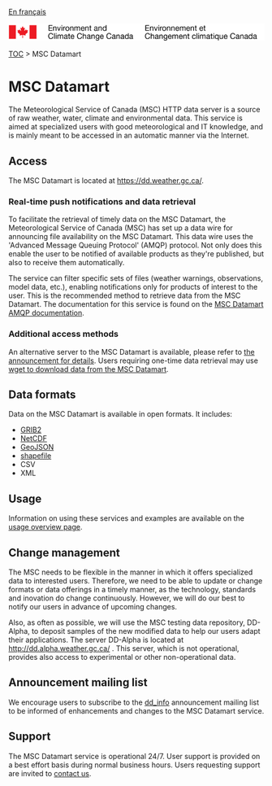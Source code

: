 [En français](readme_fr.md)

![ECCC logo](../img_eccc-logo.png)

[TOC](../readme_en.md) > MSC Datamart

# MSC Datamart

The Meteorological Service of Canada (MSC) HTTP data server is a source of raw weather, water, climate and environmental data. This service is aimed at specialized users with good meteorological and IT knowledge, and is mainly meant to be accessed in an automatic manner via the Internet.

## Access

The MSC Datamart is located at https://dd.weather.gc.ca/.

### Real-time push notifications and data retrieval
  
To facilitate the retrieval of timely data on the MSC Datamart, the Meteorological Service of Canada (MSC) has set up a data wire for announcing file availability on the MSC Datamart. This data wire uses the 'Advanced Message Queuing Protocol' (AMQP) protocol. Not only does this enable the user to be notified of available products as they're published, but also to receive them automatically.

The service can filter specific sets of files (weather warnings, observations, model data, etc.), enabling notifications only for products of interest to the user.
This is the recommended method to retrieve data from the MSC Datamart.
The documentation for this service is found on the [MSC Datamart AMQP documentation](amqp_en.md).
  
### Additional access methods

An alternative server to the MSC Datamart is available, please refer to [the announcement for details](https://lists.ec.gc.ca/pipermail/dd_info/2019-April/000329.html).
Users requiring one-time data retrieval may use [wget to download data from the MSC Datamart](https://weather.gc.ca/grib/usage_tips_e.html).

## Data formats

Data on the MSC Datamart is available in open formats. It includes:

* [GRIB2](https://weather.gc.ca/grib/index_e.html)
* [NetCDF](https://www.unidata.ucar.edu/software/netcdf/)
* [GeoJSON](https://geojson.org/)
* [shapefile](http://www.esri.com/library/whitepapers/pdfs/shapefile.pdf)
* CSV
* XML

## Usage

Information on using these services and examples are available on the [usage overview page](../usage/readme_en.md).

## Change management 

The MSC needs to be flexible in the manner in which it offers specialized data to interested users. Therefore, we need to be able to update or change formats or data offerings in a timely manner, as the technology, standards and inovation do change continuously. However, we will do our best to notify our users in advance of upcoming changes. 

Also, as often as possible, we will use the MSC testing data repository, DD-Alpha, to deposit samples of the new modified data to help our users adapt their applications. The server DD-Alpha is located at http://dd.alpha.weather.gc.ca/ . This server, which is not operational, provides also access to experimental or other non-operational data.

## Announcement mailing list

We encourage users to subscribe to the [dd_info](https://lists.ec.gc.ca/cgi-bin/mailman/listinfo/dd_info) announcement mailing list to be informed of enhancements and changes to the MSC Datamart service.

## Support

The MSC Datamart service is operational 24/7. User support is provided on a best effort basis during normal business hours. Users requesting support are invited to [contact us](https://www.weather.gc.ca/mainmenu/contact_us_e.html).
